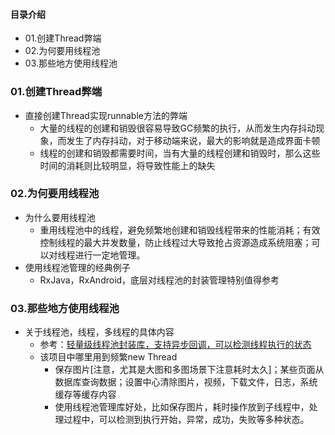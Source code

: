 #### 目录介绍
- 01.创建Thread弊端
- 02.为何要用线程池
- 03.那些地方使用线程池





### 01.创建Thread弊端
- 直接创建Thread实现runnable方法的弊端
    - 大量的线程的创建和销毁很容易导致GC频繁的执行，从而发生内存抖动现象，而发生了内存抖动，对于移动端来说，最大的影响就是造成界面卡顿
    - 线程的创建和销毁都需要时间，当有大量的线程创建和销毁时，那么这些时间的消耗则比较明显，将导致性能上的缺失



### 02.为何要用线程池
- 为什么要用线程池
    - 重用线程池中的线程，避免频繁地创建和销毁线程带来的性能消耗；有效控制线程的最大并发数量，防止线程过大导致抢占资源造成系统阻塞；可以对线程进行一定地管理。
- 使用线程池管理的经典例子
    - RxJava，RxAndroid，底层对线程池的封装管理特别值得参考



### 03.那些地方使用线程池
- 关于线程池，线程，多线程的具体内容
    - 参考：[轻量级线程池封装库，支持异步回调，可以检测线程执行的状态](https://github.com/yangchong211/YCThreadPool)
    - 该项目中哪里用到频繁new Thread
        - 保存图片[注意，尤其是大图和多图场景下注意耗时太久]；某些页面从数据库查询数据；设置中心清除图片，视频，下载文件，日志，系统缓存等缓存内容
        - 使用线程池管理库好处，比如保存图片，耗时操作放到子线程中，处理过程中，可以检测到执行开始，异常，成功，失败等多种状态。



